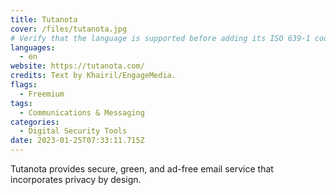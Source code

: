 ```yaml
---
title: Tutanota
cover: /files/tutanota.jpg
# Verify that the language is supported before adding its ISO 639-1 code here. without the country code, i.e. ms instead of ms_MY.
languages:
  - en
website: https://tutanota.com/
credits: Text by Khairil/EngageMedia.
flags:
  - Freemium
tags:
  - Communications & Messaging
categories:
  - Digital Security Tools
date: 2023-01-25T07:33:11.715Z
---
```

Tutanota provides secure, green, and ad-free email service that incorporates privacy by design.